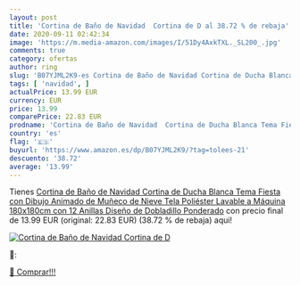 ```yaml
---
layout: post
title: 'Cortina de Baño de Navidad  Cortina de D al 38.72 % de rebaja'
date: 2020-09-11 02:42:34
image: 'https://m.media-amazon.com/images/I/51Dy4AxkTXL._SL200_.jpg'
comments: true
category: ofertas
author: ring
slug: 'B07YJML2K9-es Cortina de Baño de Navidad Cortina de Ducha Blanca Tema...'
tags: [ 'navidad', ]
actualPrice: 13.99 EUR
currency: EUR
price: 13.99
comparePrice: 22.83 EUR
prodname: 'Cortina de Baño de Navidad  Cortina de Ducha Blanca Tema Fiesta con Dibujo Animado de Muñeco de Nieve  Tela Poliéster  Lavable a Máquina  180x180cm con 12 Anillas  Diseño de Dobladillo Ponderado'
country: 'es'
flag: '🇪🇸'
buyurl: 'https://www.amazon.es/dp/B07YJML2K9/?tag=tolees-21'
descuento: '38.72'
average: '13.99'
---
```


Tienes [Cortina de Baño de Navidad  Cortina de Ducha Blanca Tema Fiesta con Dibujo Animado de Muñeco de Nieve  Tela Poliéster  Lavable a Máquina  180x180cm con 12 Anillas  Diseño de Dobladillo Ponderado](https://www.amazon.es/dp/B07YJML2K9/?tag=tolees-21) con precio final de  13.99 EUR (original: 22.83 EUR) (38.72 %  de rebaja) aqui!

[![Cortina de Baño de Navidad  Cortina de D](https://m.media-amazon.com/images/I/51Dy4AxkTXL._SL200_.jpg)](https://www.amazon.es/dp/B07YJML2K9/?tag=tolees-21)

🔎:


[🛒 Comprar!!!](https://www.amazon.es/dp/B07YJML2K9/?tag=tolees-21)
